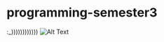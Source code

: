 # programming-semester3
:_))))))))))))
![Alt Text](https://media.giphy.com/media/vFKqnCdLPNOKc/giphy.gif)
